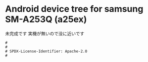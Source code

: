 # Android device tree for samsung SM-A253Q (a25ex)
未完成です 実機が無いので没に近いです
```
#
#
# SPDX-License-Identifier: Apache-2.0
#
```
